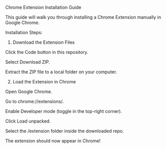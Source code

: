 Chrome Extension Installation Guide

This guide will walk you through installing a Chrome Extension manually in Google Chrome.

Installation Steps:



1) Download the Extension Files

Click the Code button in this repository.

Select Download ZIP.

Extract the ZIP file to a local folder on your computer.



2) Load the Extension in Chrome

Open Google Chrome.

Go to chrome://extensions/.

Enable Developer mode (toggle in the top-right corner).

Click Load unpacked.

Select the /extension folder inside the downloaded repo.

The extension should now appear in Chrome!
